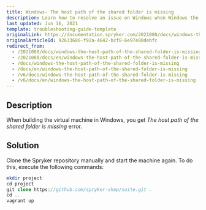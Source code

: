 ```yaml
---
title: Windows- The host path of the shared folder is missing
description: Learn how to resolve an issue on Windows when Windows the host path of the shared folder is missing
last_updated: Jun 16, 2021
template: troubleshooting-guide-template
originalLink: https://documentation.spryker.com/2021080/docs/windows-the-host-path-of-the-shared-folder-is-missing
originalArticleId: 92633686-f92a-4642-bcf8-6e97e00debfc
redirect_from:
  - /2021080/docs/windows-the-host-path-of-the-shared-folder-is-missing
  - /2021080/docs/en/windows-the-host-path-of-the-shared-folder-is-missing
  - /docs/windows-the-host-path-of-the-shared-folder-is-missing
  - /docs/en/windows-the-host-path-of-the-shared-folder-is-missing
  - /v6/docs/windows-the-host-path-of-the-shared-folder-is-missing
  - /v6/docs/en/windows-the-host-path-of-the-shared-folder-is-missing
---
```


## Description
When building the virtual machine in Windows, you get *The host path of the shared folder is missing* error.

## Solution
Clone the Spryker repository manually and start the machine again. To do this, execute the following commands:

```php
mkdir project
cd project
git clone https://github.com/spryker-shop/suite.git .
cd ..
vagrant up
```
